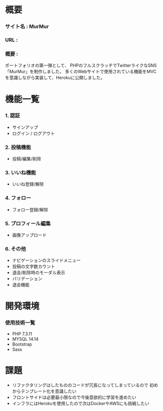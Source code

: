 # 概要
### サイト名 : MurMur
### URL :
### 概要 :
ポートフォリオの第一弾として、
PHPのフルスクラッチでTwitterライクなSNS「MurMur」を制作しました。
多くのWebサイトで使用されている機能をMVCを意識しながら実装して、Herokuに公開しました。

# 機能一覧
### 1.  認証
- サインアップ
- ログイン / ログアウト

### 2. 投稿機能
- 投稿/編集/削除

### 3. いいね機能
- いいね登録/解除

### 4. フォロー
- フォロー登録/解除

### 5. プロフィール編集
- 画像アップロード

### 6. その他
- ナビゲーションのスライドメニュー
- 投稿の文字数カウント
- 退会/削除時のモーダル表示
- バリデーション
- 退会機能

# 開発環境
### 使用技術一覧
- PHP 7.3.11
- MYSQL 14.14
- Bootstrap
- Sass

# 課題
- リファクタリングはしたもののコードが冗長になってしまっているので
初めからテンプレート化を意識したい
- フロントサイドは必要最小限なので今後意欲的に学習を進めたい
- インフラにはHerokuを使用したので次はDockerやAWSにも挑戦したい
